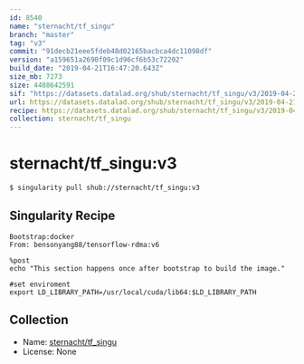 ```yaml
---
id: 8540
name: "sternacht/tf_singu"
branch: "master"
tag: "v3"
commit: "91decb21eee5fdeb48d02165bacbca4dc11098df"
version: "a159651a2690f09c1d96cf6b53c72202"
build_date: "2019-04-21T16:47:20.643Z"
size_mb: 7273
size: 4488642591
sif: "https://datasets.datalad.org/shub/sternacht/tf_singu/v3/2019-04-21-91decb21-a159651a/a159651a2690f09c1d96cf6b53c72202.simg"
url: https://datasets.datalad.org/shub/sternacht/tf_singu/v3/2019-04-21-91decb21-a159651a/
recipe: https://datasets.datalad.org/shub/sternacht/tf_singu/v3/2019-04-21-91decb21-a159651a/Singularity
collection: sternacht/tf_singu
---
```


# sternacht/tf_singu:v3

```bash
$ singularity pull shub://sternacht/tf_singu:v3
```

## Singularity Recipe

```singularity
Bootstrap:docker  
From: bensonyang88/tensorflow-rdma:v6

%post  
echo "This section happens once after bootstrap to build the image." 

#set enviroment
export LD_LIBRARY_PATH=/usr/local/cuda/lib64:$LD_LIBRARY_PATH
```

## Collection

 - Name: [sternacht/tf_singu](https://github.com/sternacht/tf_singu)
 - License: None

